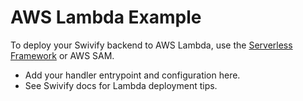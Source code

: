 # AWS Lambda Example

To deploy your Swivify backend to AWS Lambda, use the [Serverless Framework](https://www.serverless.com/) or AWS SAM.

- Add your handler entrypoint and configuration here.
- See Swivify docs for Lambda deployment tips.
